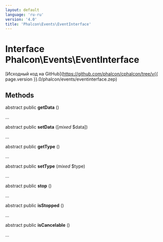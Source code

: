 ```yaml
---
layout: default
language: 'ru-ru'
version: '4.0'
title: 'Phalcon\Events\EventInterface'
---
```

# Interface **Phalcon\Events\EventInterface**

[Исходный код на GitHub](https://github.com/phalcon/cphalcon/tree/v{{ page.version }}.0/phalcon/events/eventinterface.zep)

## Methods

abstract public **getData** ()

...

abstract public **setData** ([*mixed* $data])

...

abstract public **getType** ()

...

abstract public **setType** (*mixed* $type)

...

abstract public **stop** ()

...

abstract public **isStopped** ()

...

abstract public **isCancelable** ()

...